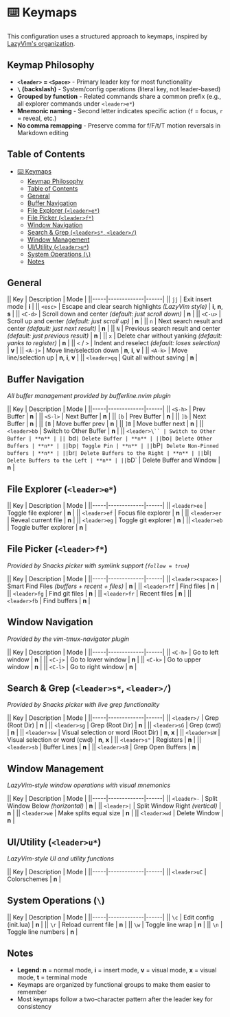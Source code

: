 # ⌨️ Keymaps

This configuration uses a structured approach to keymaps, inspired by [LazyVim's organization](https://www.lazyvim.org/keymaps).

## Keymap Philosophy

- **`<leader>` = `<Space>`** - Primary leader key for most functionality
- **`\` (backslash)** - System/config operations (literal key, not leader-based)
- **Grouped by function** - Related commands share a common prefix (e.g., all explorer commands under `<leader>e*`)
- **Mnemonic naming** - Second letter indicates specific action (`f` = focus, `r` = reveal, etc.)
- **No comma remapping** - Preserve comma for f/F/t/T motion reversals in Markdown editing

## Table of Contents

- [⌨️ Keymaps](#️-keymaps)
  - [Keymap Philosophy](#keymap-philosophy)
  - [Table of Contents](#table-of-contents)
  - [General](#general)
  - [Buffer Navigation](#buffer-navigation)
  - [File Explorer (`<leader>e*`)](#file-explorer-leadere)
  - [File Picker (`<leader>f*`)](#file-picker-leaderf)
  - [Window Navigation](#window-navigation)
  - [Search \& Grep (`<leader>s*`, `<leader>/`)](#search--grep-leaders-leader)
  - [Window Management](#window-management)
  - [UI/Utility (`<leader>u*`)](#uiutility-leaderu)
  - [System Operations (`\`)](#system-operations-)
  - [Notes](#notes)

## General

|| Key | Description | Mode |
||-----|-------------|------|
|| `jj` | Exit insert mode | **i** |
|| `<esc>` | Escape and clear search highlights *(LazyVim style)* | **i**, **n**, **s** |
|| `<C-d>` | Scroll down and center *(default: just scroll down)* | **n** |
|| `<C-u>` | Scroll up and center *(default: just scroll up)* | **n** |
|| `n` | Next search result and center *(default: just next result)* | **n** |
|| `N` | Previous search result and center *(default: just previous result)* | **n** |
|| `x` | Delete char without yanking *(default: yanks to register)* | **n** |
|| `<` / `>` | Indent and reselect *(default: loses selection)* | **v** |
|| `<A-j>` | Move line/selection down | **n**, **i**, **v** |
|| `<A-k>` | Move line/selection up | **n**, **i**, **v** |
|| `<leader>qq` | Quit all without saving | **n** |

## Buffer Navigation

*All buffer management provided by bufferline.nvim plugin*

|| Key | Description | Mode |
||-----|-------------|------|
|| `<S-h>` | Prev Buffer | **n** |
|| `<S-l>` | Next Buffer | **n** |
|| `[b` | Prev Buffer | **n** |
|| `]b` | Next Buffer | **n** |
|| `[B` | Move buffer prev | **n** |
|| `]B` | Move buffer next | **n** |
|| `<leader>bb` | Switch to Other Buffer | **n** |
|| `<leader>\`` | Switch to Other Buffer | **n** |
|| `<leader>bd` | Delete Buffer | **n** |
|| `<leader>bo` | Delete Other Buffers | **n** |
|| `<leader>bp` | Toggle Pin | **n** |
|| `<leader>bP` | Delete Non-Pinned buffers | **n** |
|| `<leader>br` | Delete Buffers to the Right | **n** |
|| `<leader>bl` | Delete Buffers to the Left | **n** |
|| `<leader>bD` | Delete Buffer and Window | **n** |

## File Explorer (`<leader>e*`)

|| Key | Description | Mode |
||-----|-------------|------|
|| `<leader>ee` | Toggle file explorer | **n** |
|| `<leader>ef` | Focus file explorer | **n** |
|| `<leader>er` | Reveal current file | **n** |
|| `<leader>eg` | Toggle git explorer | **n** |
|| `<leader>eb` | Toggle buffer explorer | **n** |

## File Picker (`<leader>f*`)

*Provided by Snacks picker with symlink support (`follow = true`)*

|| Key | Description | Mode |
||-----|-------------|------|
|| `<leader><space>` | Smart Find Files *(buffers + recent + files)* | **n** |
|| `<leader>ff` | Find files | **n** |
|| `<leader>fg` | Find git files | **n** |
|| `<leader>fr` | Recent files | **n** |
|| `<leader>fb` | Find buffers | **n** |

## Window Navigation

*Provided by the vim-tmux-navigator plugin*

|| Key | Description | Mode |
||-----|-------------|------|
|| `<C-h>` | Go to left window | **n** |
|| `<C-j>` | Go to lower window | **n** |
|| `<C-k>` | Go to upper window | **n** |
|| `<C-l>` | Go to right window | **n** |

## Search & Grep (`<leader>s*`, `<leader>/`)

*Provided by Snacks picker with live grep functionality*

|| Key | Description | Mode |
||-----|-------------|------|
|| `<leader>/` | Grep (Root Dir) | **n** |
|| `<leader>sg` | Grep (Root Dir) | **n** |
|| `<leader>sG` | Grep (cwd) | **n** |
|| `<leader>sw` | Visual selection or word (Root Dir) | **n**, **x** |
|| `<leader>sW` | Visual selection or word (cwd) | **n**, **x** |
|| `<leader>s"` | Registers | **n** |
|| `<leader>sb` | Buffer Lines | **n** |
|| `<leader>sB` | Grep Open Buffers | **n** |

## Window Management

*LazyVim-style window operations with visual mnemonics*

|| Key | Description | Mode |
||-----|-------------|------|
|| `<leader>-` | Split Window Below *(horizontal)* | **n** |
|| `<leader>|` | Split Window Right *(vertical)* | **n** |
|| `<leader>we` | Make splits equal size | **n** |
|| `<leader>wd` | Delete Window | **n** |

## UI/Utility (`<leader>u*`)

*LazyVim-style UI and utility functions*

|| Key | Description | Mode |
||-----|-------------|------|
|| `<leader>uC` | Colorschemes | **n** |

## System Operations (`\`)

|| Key | Description | Mode |
||-----|-------------|------|
|| `\c` | Edit config (init.lua) | **n** |
|| `\r` | Reload current file | **n** |
|| `\w` | Toggle line wrap | **n** |
|| `\n` | Toggle line numbers | **n** |

## Notes

- **Legend**: **n** = normal mode, **i** = insert mode, **v** = visual mode, **x** = visual mode, **t** = terminal mode
- Keymaps are organized by functional groups to make them easier to remember
- Most keymaps follow a two-character pattern after the leader key for consistency
